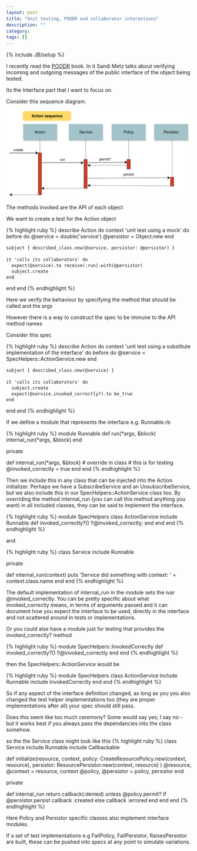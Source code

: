 ```yaml
---
layout: post
title: "Unit testing, POODR and collaborator interactions"
description: ""
category: 
tags: []
---
```

{% include JB/setup %}

I recently read the [POODR](http://www.poodr.com/) book. In it Sandi Metz talks about verifying incoming and outgoing messages of the public interface of the object being tested.

Its the Interface part that I want to focus on.

Consider this sequence diagram.

![action](/assets/images/action.svg)

The methods invoked are the API of each object

We want to create a test for the Action object

{% highlight ruby %}
describe Action do
  context 'unit test using a mock' do
    before do
      @service = double('service')
      @persistor = Object.new
    end

    subject { described_class.new(@service, persistor: @persistor) }

    it 'calls its collaborators' do
      expect(@service).to receive(:run).with(@persistor)
      subject.create
    end
  end
end
{% endhighlight %}

Here we verify the behaviour by specifying the method that should be called and the args

However there is a way to construct the spec to be immune to the API method names

Consider this spec

{% highlight ruby %}
describe Action do
  context 'unit test using a substitute implementation of the interface' do
    before do
      @service = SpecHelpers::ActionService.new
    end

    subject { described_class.new(@service) }

    it 'calls its collaborators' do
      subject.create
      expect(@service.invoked_correctly?).to be_true
    end
  end
end
{% endhighlight %}

If we define a module that represents the interface e.g. Runnable.rb

{% highlight ruby %}
module Runnable
  def run(*args, &block)
    internal_run(*args, &block)
  end

  private

  def internal_run(*args, &block)
    # override in class
    # this is for testing
    @invoked_correctly = true
  end
end
{% endhighlight %}

Then we include this in any class that can be injected into the Action initializer. Perhaps we have a SubscribeService and an UnsubscribeService, but we also include this in our SpecHelpers::ActionService class too.  By overriding the method internal_run (you can call this method anything you want) in all included classes, they can be said to implement the interface.

{% highlight ruby %}
module SpecHelpers
  class ActionService
    include Runnable
    def invoked_correctly?() !!@invoked_correctly; end
  end
end
{% endhighlight %}

and

{% highlight ruby %}
class Service
  include Runnable

  private

  def internal_run(context)
    puts 'Service did something with context: ' + context.class.name
  end
end
{% endhighlight %}

The default implementation of internal_run in the module sets the ivar @invoked_correctly. You can be pretty specific about what invoked_correctly means, in terms of arguments passed and it can document how you expect the Interface to be used, directly in the interface and not scattered around in tests or implementations.

Or you could alse have a module just for testing that provides the invoked_correctly? method

{% highlight ruby %}
module SpecHelpers::InvokedCorrectly
  def invoked_correctly?()
    !!@invoked_correctly
  end
end
{% endhighlight %}

then the SpecHelpers::ActionService would be

{% highlight ruby %}
module SpecHelpers
  class ActionService
    include Runnable
    include InvokedCorrectly
  end
end
{% endhighlight %}

So if any aspect of the interface definition changed, as long as you you also changed the test helper implementations too (they are proper implementations after all) your spec should still pass.

Does this seem like too much ceremony? Some would say yes; I say no - but it works best if you always pass the dependancies into the class somehow.

so the the Service class might look like this
{% highlight ruby %}
class Service
  include Runnable
  include Callbackable

  def initialize(resource, context,
      policy: CreateResourcePolicy.new(context, resource),
      persistor: ResourcePersistor.new(context, resource)
    )
    @resource, @context = resource, context
    @policy, @persistor = policy, persistor
  end

  private

  def internal_run
    return callback(:denied) unless @policy.permit?
    if @persistor.persist
      callback :created
    else
      callback :errored
    end
  end
end
{% endhighlight %}

Here Policy and Persistor specific classes also implement interface modules.

If a set of test implementations e.g FailPolicy, FailPersistor, RaisesPersistor are built, these can be pushed into specs at any point to simulate variations.

